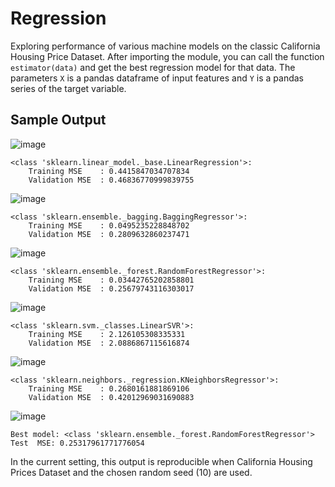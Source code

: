 # Regression
Exploring performance of various machine models on the classic California Housing Price Dataset.
After importing the module, you can call the function `estimator(data)` and get the best regression model for that data.
The parameters `X` is a pandas dataframe of input features and `Y` is a pandas series of the target variable.

## Sample Output

![image](https://user-images.githubusercontent.com/51118633/159784912-aebb2345-38f0-421d-ab52-b035f144b52c.png)
```
<class 'sklearn.linear_model._base.LinearRegression'>:
	Training MSE	: 0.4415847034707834
	Validation MSE	: 0.46836770999839755

```
![image](https://user-images.githubusercontent.com/51118633/159785276-360dc152-fe95-45c6-a197-0a016911ab1e.png)
```
<class 'sklearn.ensemble._bagging.BaggingRegressor'>:
	Training MSE	: 0.0495235228848702
	Validation MSE	: 0.2809632860237471 

```
![image](https://user-images.githubusercontent.com/51118633/159785399-735a9e9f-d5e2-4ae9-9878-b57158a10aa7.png)
```
<class 'sklearn.ensemble._forest.RandomForestRegressor'>:
	Training MSE	: 0.03442765202858801
	Validation MSE	: 0.25679743116303017 

```
![image](https://user-images.githubusercontent.com/51118633/159785523-449efd12-b391-4016-aead-38e3be120aaf.png)
```
<class 'sklearn.svm._classes.LinearSVR'>:
	Training MSE	: 2.126105308335331
	Validation MSE	: 2.0886867115616874  

```
![image](https://user-images.githubusercontent.com/51118633/159785609-416a68a0-724d-43e2-b53d-1339b6257c2d.png)
```
<class 'sklearn.neighbors._regression.KNeighborsRegressor'>:
	Training MSE	: 0.2680161881869106
	Validation MSE	: 0.42012969031690883

```
![image](https://user-images.githubusercontent.com/51118633/159785982-119b2a40-396c-4966-b28e-5fee87ef2ecf.png)
```
Best model: <class 'sklearn.ensemble._forest.RandomForestRegressor'>
Test  MSE: 0.25317961771776054
```
In the current setting, this output is reproducible when California Housing Prices Dataset and the chosen random seed (10) are used.
